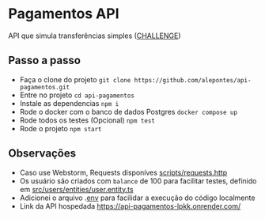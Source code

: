 # Pagamentos API 
API que simula transferências simples ([CHALLENGE](CHALLENGE.md))

## Passo a passo 
- Faça o clone do projeto `git clone https://github.com/alepontes/api-pagamentos.git`
- Entre no projeto `cd api-pagamentos`
- Instale as dependencias `npm i`
- Rode o docker com o banco de dados Postgres `docker compose up`
- Rode todos os testes (Opcional) `npm test`
- Rode o projeto `npm start`

## Observações
- Caso use Webstorm, Requests disponíves [scripts/requests.http](scripts/requests.http)
- Os usuário são criados com `balance` de 100 para facilitar testes, definido em [src/users/entities/user.entity.ts](src/users/entities/user.entity.ts)
- Adicionei o arquivo .[env](.env) para facilidar a execução do código localmente
- Link da API hospedada https://api-pagamentos-lpkk.onrender.com/